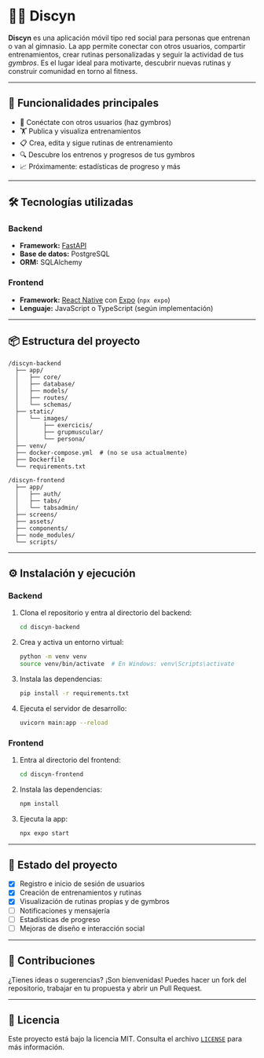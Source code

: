 # 🏋️‍♂️ Discyn

**Discyn** es una aplicación móvil tipo red social para personas que entrenan o van al gimnasio. La app permite conectar con otros usuarios, compartir entrenamientos, crear rutinas personalizadas y seguir la actividad de tus *gymbros*. Es el lugar ideal para motivarte, descubrir nuevas rutinas y construir comunidad en torno al fitness.

---

## 🚀 Funcionalidades principales

- 🤝 Conéctate con otros usuarios (haz gymbros)
- 🏋️ Publica y visualiza entrenamientos
- 📋 Crea, edita y sigue rutinas de entrenamiento
- 🔍 Descubre los entrenos y progresos de tus gymbros
- 📈 Próximamente: estadísticas de progreso y más

---

## 🛠️ Tecnologías utilizadas

### Backend
- **Framework:** [FastAPI](https://fastapi.tiangolo.com/)
- **Base de datos:** PostgreSQL
- **ORM:** SQLAlchemy

### Frontend
- **Framework:** [React Native](https://reactnative.dev/) con [Expo](https://expo.dev/) (`npx expo`)
- **Lenguaje:** JavaScript o TypeScript (según implementación)

---

## 📦 Estructura del proyecto

```
/discyn-backend
  ├── app/
  │   ├── core/
  │   ├── database/
  │   ├── models/
  │   ├── routes/
  │   └── schemas/
  ├── static/
  │   └── images/
  │       ├── exercicis/
  │       ├── grupmuscular/
  │       └── persona/
  ├── venv/
  ├── docker-compose.yml  # (no se usa actualmente)
  ├── Dockerfile
  └── requirements.txt

/discyn-frontend
  ├── app/
  │   ├── auth/
  │   ├── tabs/
  │   └── tabsadmin/
  ├── screens/
  ├── assets/
  ├── components/
  ├── node_modules/
  └── scripts/
```

---

## ⚙️ Instalación y ejecución

### Backend

1. Clona el repositorio y entra al directorio del backend:
   ```bash
   cd discyn-backend
   ```
2. Crea y activa un entorno virtual:
   ```bash
   python -m venv venv
   source venv/bin/activate  # En Windows: venv\Scripts\activate
   ```
3. Instala las dependencias:
   ```bash
   pip install -r requirements.txt
   ```
4. Ejecuta el servidor de desarrollo:
   ```bash
   uvicorn main:app --reload
   ```

### Frontend

1. Entra al directorio del frontend:
   ```bash
   cd discyn-frontend
   ```
2. Instala las dependencias:
   ```bash
   npm install
   ```
3. Ejecuta la app:
   ```bash
   npx expo start
   ```

---

## 📌 Estado del proyecto

- [x] Registro e inicio de sesión de usuarios
- [x] Creación de entrenamientos y rutinas
- [x] Visualización de rutinas propias y de gymbros
- [ ] Notificaciones y mensajería
- [ ] Estadísticas de progreso
- [ ] Mejoras de diseño e interacción social

---

## 🤝 Contribuciones

¿Tienes ideas o sugerencias? ¡Son bienvenidas! Puedes hacer un fork del repositorio, trabajar en tu propuesta y abrir un Pull Request.

---

## 📄 Licencia

Este proyecto está bajo la licencia MIT. Consulta el archivo [`LICENSE`](./LICENSE) para más información.
